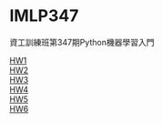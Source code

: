 # IMLP347
資工訓練班第347期Python機器學習入門

[HW1](https://github.com/muzzylexy/IMLP347/blob/master/Unit01/Unit01_Crash%20Course%20on%20Python.ipynb) \
[HW2](https://github.com/muzzylexy/IMLP347/blob/master/Unit02) \
[HW3](https://github.com/muzzylexy/IMLP347/blob/master/Unit03) \
[HW4](https://github.com/muzzylexy/IMLP347/blob/master/Unit04) \
[HW5](https://github.com/muzzylexy/IMLP347/blob/master/Unit05) \
[HW6](https://github.com/muzzylexy/IMLP347/blob/master/Unit06)
